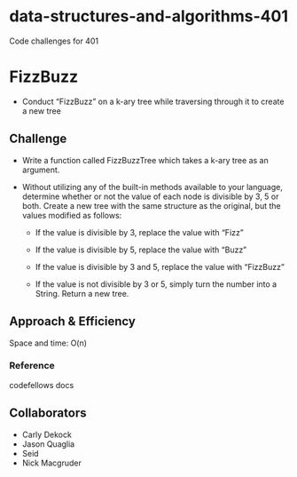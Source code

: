 # data-structures-and-algorithms-401
Code challenges for 401

# FizzBuzz
  * Conduct “FizzBuzz” on a k-ary tree while traversing through it to create a new tree

## Challenge
* Write a function called FizzBuzzTree which takes a k-ary tree as an argument.

* Without utilizing any of the built-in methods available to your language, determine whether or not the value of each node is divisible by 3, 5 or both. Create a new tree with the same structure as the original, but the values modified as follows:

  * If the value is divisible by 3, replace the value with “Fizz”

  * If the value is divisible by 5, replace the value with “Buzz”

  * If the value is divisible by 3 and 5, replace the value with “FizzBuzz”

  * If the value is not divisible by 3 or 5, simply turn the number into a String. Return a new tree.


## Approach & Efficiency
Space and time: O(n)

### Reference
codefellows docs

 ## Collaborators 
 * Carly Dekock
 * Jason Quaglia
 * Seid
 * Nick Macgruder